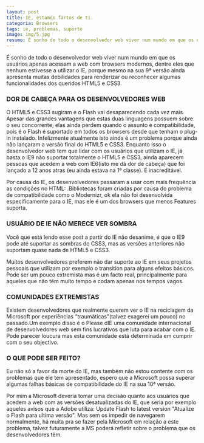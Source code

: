 ```yaml
---
layout: post
title: IE, estamos fartos de ti.
categoria: Browsers
tags: ie, problemas, suporte
image: img/5.jpg
resumo: É sonho de todo o desenvolvedor web viver num mundo em que os usuários
---
```


É sonho de todo o desenvolvedor web viver num mundo em que os usuários apenas acessam a web com browsers modernos, dentre eles que nenhum estivesse a utilizar o IE, porque mesmo na sua 9ª versão ainda apresenta muitas debilidades para renderizar ou reconhecer algumas funcionalidades dos queridos HTML5 e CSS3.

### DOR DE CABEÇA PARA OS DESENVOLVEDORES WEB  



O HTML5 e CSS3 sugiram e o Flash vai desaparecendo cada vez mais. Apesar das grandes vantagens que estas duas linguagens possuem sobre o seu concorrente, elas ainda perdem quando o assunto é compatibilidade, pois é o Flash é suportado em todos os browsers desde que tenham o plug-in instalado. Infelizmente atualmente isto ainda é um problema porque ainda não lançaram a versão final do HTML5 e CSS3. Enquanto isso o desenvolvedor web tem que lidar com os usuários que utilizam o IE, já basta o IE9 não suportar totalmente o HTML5 e CSS3, ainda aparecem pessoas que acedem a web com IE6(isto me dá dor de cabeça) que foi lançado a 12 anos atras (eu ainda estava na 1ª classe). É inacreditável.

Por causa do IE, os desenvolvedores passaram a usar com mais frequência as condições no HTML: .Bibliotecas foram criadas por causa do problema de compatibilidade como o Modernizr, ok ela não foi desenvolvida especificamente para o IE, mas ele é um dos browsers que menos Features suporta.

### USUÁRIO DE IE NÃO MERECE VER SOMBRA

Você que está lendo esse post a partir do IE não desanime, é que o IE9 pode até suportar as sombras do CSS3, mas as versões anteriores não suportam quase nada de HTML5 e CSS3.

Muitos desenvolvedores preferem não dar suporte ao IE em seus projetos pessoais que utilizam por exemplo o transition para alguns efeitos básicos. Pode ser um pouco extremista mas é um facto real, principalmente para aqueles que não têm muito tempo e codam apenas nos tempos vagos.

### COMUNIDADES EXTREMISTAS

Existem desenvolvedores que realmente querem ver o IE na reciclagem da Microsoft por experiências "traumáticas"(talvez exagerei um pouco) no passado.Um exemplo disso é o Please dIE uma comunidade internacional de desenvolvedores web sem fins lucrativos que luta para acabar com o IE. Pode parecer loucura mas esta comunidade está determinada em cumprir com o seu objectivo.

### O QUE PODE SER FEITO?

Eu não só a favor da morte do IE, mas também não estou contente com os problemas que ele tem apresentado, espero que a Microsoft possa superar algumas falhas básicas de compatibilidade do IE na sua 10ª versão.

Por mim a Microsoft deveria tomar uma decisão quanto aos usuários que acedem a web  com as versões desatualizadas do IE, que seria por exemplo aqueles avisos que a Adobe utiliza: Update Flash to latest version "Atualize o Flash para ultima versão". Mas sem os impedir de navegarem normalmente, há muita pra se fazer pela Microsoft em relação a este problema, talvez futuramente a MS poderá refletir sobre o problema que os desenvolvedores têm.